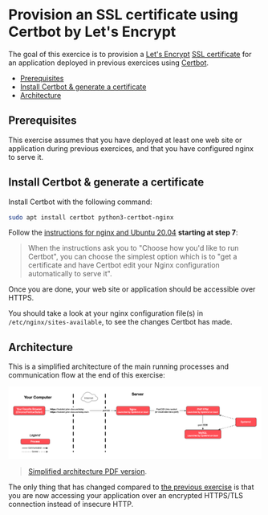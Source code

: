 # Provision an SSL certificate using Certbot by Let's Encrypt

The goal of this exercice is to provision a [Let's Encrypt][letsencrypt] [SSL
certificate][certificate] for an application deployed in previous exercices
using [Certbot][certbot].

<!-- START doctoc generated TOC please keep comment here to allow auto update -->
<!-- DON'T EDIT THIS SECTION, INSTEAD RE-RUN doctoc TO UPDATE -->

- [Prerequisites](#prerequisites)
- [Install Certbot & generate a certificate](#install-certbot--generate-a-certificate)
- [Architecture](#architecture)

<!-- END doctoc generated TOC please keep comment here to allow auto update -->



## Prerequisites

This exercise assumes that you have deployed at least one web site or
application during previous exercices, and that you have configured nginx to
serve it.

## Install Certbot & generate a certificate

Install Certbot with the following command:

```bash
sudo apt install certbot python3-certbot-nginx
```

Follow the [instructions for nginx and Ubuntu
20.04](https://certbot.eff.org/instructions?ws=nginx&os=ubuntufocal) **starting
at step 7**:

> When the instructions ask you to "Choose how you'd like to run Certbot", you
> can choose the simplest option which is to "get a certificate and have Certbot
> edit your Nginx configuration automatically to serve it".

Once you are done, your web site or application should be accessible over HTTPS.

You should take a look at your nginx configuration file(s) in
`/etc/nginx/sites-available`, to see the changes Certbot has made.



## Architecture

This is a simplified architecture of the main running processes and
communication flow at the end of this exercise:

![Simplified architecture](certbot-deployment-simplified.png)

> [Simplified architecture PDF version](certbot-deployment-simplified.pdf).

The only thing that has changed compared to [the previous
exercise](./nginx-php-fpm-deployment.md#architecture) is that you are now
accessing your application over an encrypted HTTPS/TLS connection instead of
insecure HTTP.



[certbot]: https://certbot.eff.org
[certificate]: https://en.wikipedia.org/wiki/Public_key_certificate
[letsencrypt]: https://letsencrypt.org
